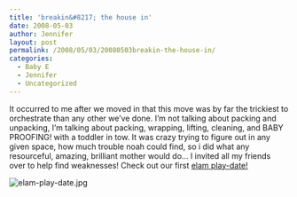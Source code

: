 ```yaml
---
title: 'breakin&#8217; the house in'
date: 2008-05-03
author: Jennifer
layout: post
permalink: /2008/05/03/20080503breakin-the-house-in/
categories:
  - Baby E
  - Jennifer
  - Uncategorized
---
```

It occurred to me after we moved in that this move was by far the trickiest to orchestrate than any other we&#8217;ve done. I&#8217;m not talking about packing and unpacking, I&#8217;m talking about packing, wrapping, lifting, cleaning, and BABY PROOFING! with a toddler in tow. It was crazy trying to figure out in any given space, how much trouble noah could find, so i did what any resourceful, amazing, brilliant mother would do&#8230; I invited all my friends over to help find weaknesses! Check out our first [elam play-date!](http://www.flickr.com/photos/jenniferandJennifers_photos/sets/72157604842480372/ "elam play-date!")

<img id="image231" alt="elam-play-date.jpg" src="http://static.squarespace.com/static/50db6bb3e4b015296cd43789/50dfa5b1e4b0dc6320e0b5ea/50dfa5b1e4b0dc6320e0b6be/1209719046000/?format=original" />
